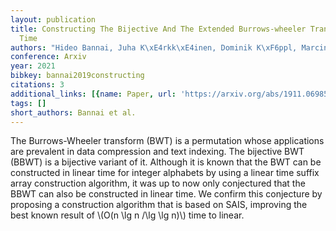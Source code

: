 ```yaml
---
layout: publication
title: Constructing The Bijective And The Extended Burrows-wheeler Transform In Linear
  Time
authors: "Hideo Bannai, Juha K\xE4rkk\xE4inen, Dominik K\xF6ppl, Marcin Picatkowski"
conference: Arxiv
year: 2021
bibkey: bannai2019constructing
citations: 3
additional_links: [{name: Paper, url: 'https://arxiv.org/abs/1911.06985'}]
tags: []
short_authors: Bannai et al.
---
```

The Burrows-Wheeler transform (BWT) is a permutation whose applications are
prevalent in data compression and text indexing. The bijective BWT (BBWT) is a
bijective variant of it. Although it is known that the BWT can be constructed
in linear time for integer alphabets by using a linear time suffix array
construction algorithm, it was up to now only conjectured that the BBWT can
also be constructed in linear time. We confirm this conjecture by proposing a
construction algorithm that is based on SAIS, improving the best known result
of \\(O(n \lg n /\lg \lg n)\\) time to linear.